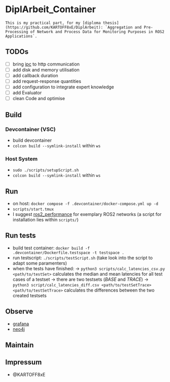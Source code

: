 # DiplArbeit_Container

```
This is my practical part, for my [diploma thesis](https://github.com/KARTOFF8xE/DiplArbeit): `Aggregation and Pre-Processing of Network and Process Data for Monitoring Purposes in ROS2 Applications`.
```

## TODOs
- [ ] bring [ipc](https://github.com/Nummer42O/STREAM-IPC) to http communication
- [ ] add disk and memory utilisation
- [ ] add callback duration
- [ ] add request-response quantities
- [ ] add configuration to integrate expert knowledge
- [ ] add Evaluator
- [ ] clean Code and optimise

## Build
### Devcontainer (VSC)
* build devcontainer
* `colcon build --symlink-install` within `ws`

### Host System
* `sudo ./scripts/setupScript.sh`
* `colcon build --symlink-install` within `ws`


## Run
* on host: `docker compose -f .devcontainer/docker-compose.yml up -d`
* `scripts/start.tmux`
* I suggest [ros2_performance](https://github.com/Irobot-ros/ros2-performance) for exemplary ROS2 networks (a script for installation lies within `scripts/`)

## Run tests
* build test container: `docker build -f .devcontainer/Dockerfile.testspace -t testspace .`
* run testscript: `./scripts/testScript.sh` (take look into the script to adapt some paramenters)
* when the tests have finished:
    &rarr; `python3 scripts/calc_latencies_csv.py <path/to/testSet>` calculates the median and mean latencies for all test cases of a testset
        &rarr; there are two testsets (_BASE_ and _TRACE_)
    &rarr; `python3 script/calc_latencies_diff.csv <path/to/testSetTrace> <path/to/testSetTrace>` calculates the differences between the two created testsets

## Observe
* [grafana](http://localhost:3000/)
* [neo4j](http://localhost:7474/)


## Maintain

## Impressum
* @KARTOFF8xE
